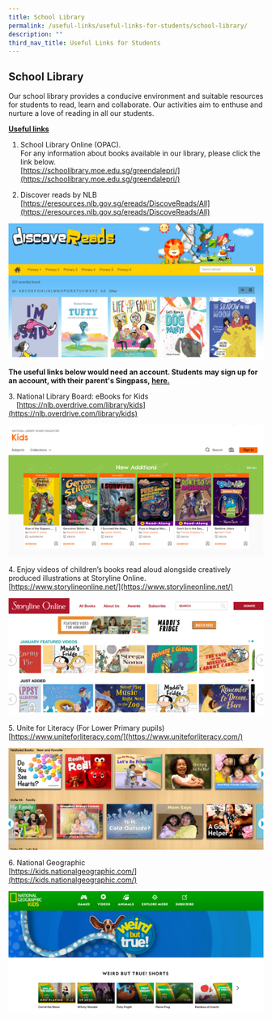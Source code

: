 ```yaml
---
title: School Library
permalink: /useful-links/useful-links-for-students/school-library/
description: ""
third_nav_title: Useful Links for Students
---
```

## **School Library**

Our school library provides a conducive environment and suitable resources for students to read, learn and collaborate. Our activities aim to enthuse and nurture a love of reading in all our students.   

  

**<u>Useful links</u>**

1.  School Library Online (OPAC).  
    For any information about books available in our library, please click the link below.  
    [https://schoolibrary.moe.edu.sg/greendalepri/](https://schoolibrary.moe.edu.sg/greendalepri/)  
      
    
2.  Discover reads by NLB  
    [https://eresources.nlb.gov.sg/ereads/DiscoveReads/All](https://eresources.nlb.gov.sg/ereads/DiscoveReads/All)


![](/images/Useful%20Links/School%20Library%201.png)


**The useful links below would need an account. Students may sign up for an account, with their parent's Singpass, [here.](https://account.nlb.gov.sg/)**  

  

3. National Library Board: eBooks for Kids<br>
    [https://nlb.overdrive.com/library/kids](https://nlb.overdrive.com/library/kids)
		
![](/images/Useful%20Links/School%20Library%202.png)


4\. Enjoy videos of children’s books read aloud alongside creatively produced illustrations at Storyline Online.  
[https://www.storylineonline.net/](https://www.storylineonline.net/)

![](/images/Useful%20Links/School%20Library%203.png)


5\. Unite for Literacy (For Lower Primary pupils)<br>
[https://www.uniteforliteracy.com/](https://www.uniteforliteracy.com/)

![](/images/Useful%20Links/School%20Library%204.png)


6\. National Geographic<br>
[https://kids.nationalgeographic.com/](https://kids.nationalgeographic.com/)

![](/images/Useful%20Links/School%20Library%205.png)